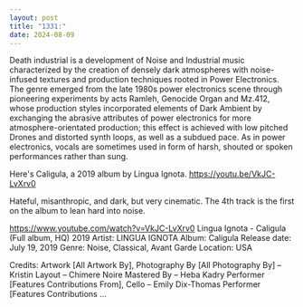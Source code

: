 ```yaml
---
layout: post
title: "1331:"
date: 2024-08-09
---
```


Death industrial is a development of Noise and Industrial music characterized by the creation of densely dark atmospheres with noise-infused textures and production techniques rooted in Power Electronics. The genre emerged from the late 1980s power electronics scene through pioneering experiments by acts Ramleh, Genocide Organ and Mz.412, whose production styles incorporated elements of Dark Ambient by exchanging the abrasive attributes of power electronics for more atmosphere-orientated production; this effect is achieved with low pitched Drones and distorted synth loops, as well as a subdued pace. As in power electronics, vocals are sometimes used in form of harsh, shouted or spoken performances rather than sung.

Here's Caligula, a 2019 album by Lingua Ignota.
https://youtu.be/VkJC-LvXrv0

Hateful, misanthropic, and dark, but very cinematic. The 4th track is the first on the album to lean hard into noise.

https://www.youtube.com/watch?v=VkJC-LvXrv0
Lingua Ignota - Caligula (Full album, HQ) 2019
Artist: LINGUA IGNOTA
Album: Caligula
Release date: July 19, 2019
Genre: Noise, Classical, Avant Garde
Location: USA

Credits:
Artwork [All Artwork By], Photography By [All Photography By] – Kristin
Layout – Chimere Noire
Mastered By – Heba Kadry
Performer [Features Contributions From], Cello – Emily Dix-Thomas
Performer [Features Contributions ...

